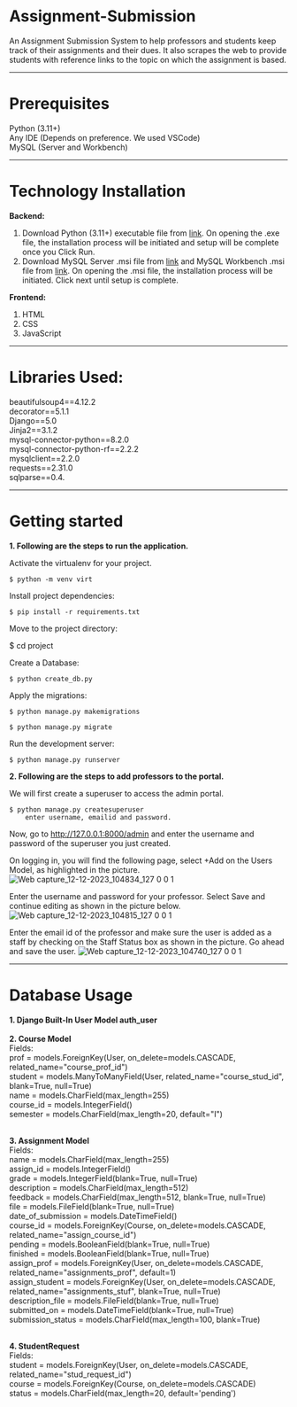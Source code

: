 # Assignment-Submission

An Assignment Submission System to help professors and students keep track of their assignments and their dues. It also scrapes the web to provide students with reference links to the topic on which the assignment is based.

<hr>

<h1>Prerequisites</h1>

Python (3.11+) <br>
Any IDE (Depends on preference. We used VSCode) <br>
MySQL (Server and Workbench)<br>

<hr>

<h1>Technology Installation</h1>

<b>Backend:</b><br>
1. Download Python (3.11+) executable file from <a href="https://www.python.org/downloads/">link</a>. On opening the .exe file, the installation process will be initiated and setup will be complete once you Click Run.<br>
2. Download MySQL Server .msi file from <a href="https://dev.mysql.com/downloads/installer/">link</a> and MySQL Workbench .msi file from <a href="https://dev.mysql.com/downloads/workbench/">link</a>. On opening the .msi file, the installation process will be initiated. Click next until setup is complete.<br>

<b>Frontend:</b><br>
1. HTML<br>
2. CSS <br>
3. JavaScript <br>

<hr>

<h1>Libraries Used:</h1>
beautifulsoup4==4.12.2<br>
decorator==5.1.1<br>
Django==5.0<br>
Jinja2==3.1.2<br>
mysql-connector-python==8.2.0<br>
mysql-connector-python-rf==2.2.2<br>
mysqlclient==2.2.0<br>
requests==2.31.0<br>
sqlparse==0.4.<br>

<hr>

<h1>Getting started</h1>

<b>1. Following are the steps to run the application.</b>

Activate the virtualenv for your project.

    $ python -m venv virt
    
Install project dependencies:

    $ pip install -r requirements.txt
   
Move to the project directory:

   $ cd project

Create a Database:

    $ python create_db.py 

Apply the migrations:

    $ python manage.py makemigrations
    
    $ python manage.py migrate
    
Run the development server:

    $ python manage.py runserver

<b>2. Following are the steps to add professors to the portal.</b>

We will first create a superuser to access the admin portal.

    $ python manage.py createsuperuser
        enter username, emailid and password.

Now, go to http://127.0.0.1:8000/admin and enter the username and password of the superuser you just created.

On logging in, you will find the following page, select +Add on the Users Model, as highlighted in the picture.
![Web capture_12-12-2023_104834_127 0 0 1](https://github.com/Tejashree-Tambe/Assignment-Submission/assets/68728212/297fc9cc-1486-407c-9549-b006edc03725)

Enter the username and password for your professor. Select Save and continue editing as shown in the picture below.
![Web capture_12-12-2023_104815_127 0 0 1](https://github.com/Tejashree-Tambe/Assignment-Submission/assets/68728212/f06620f0-2b3b-496a-b1f4-077997428828)

Enter the email id of the professor and make sure the user is added as a staff by checking on the Staff Status box as shown in the picture. Go ahead and save the user.
![Web capture_12-12-2023_104740_127 0 0 1](https://github.com/Tejashree-Tambe/Assignment-Submission/assets/68728212/fdc0e0eb-1ac1-48e7-8123-9f13863712b4)


<hr>

<h1>Database Usage</h1>
<b>1. Django Built-In User Model auth_user</b><br><br>
<b>2. Course Model</b><br>
Fields: <br>
prof = models.ForeignKey(User, on_delete=models.CASCADE, related_name="course_prof_id")<br> 
student = models.ManyToManyField(User, related_name="course_stud_id", blank=True, null=True)<br> 
name = models.CharField(max_length=255)<br> 
course_id = models.IntegerField()<br> 
semester = models.CharField(max_length=20, default="I") <br><br>    

<b>3. Assignment Model</b><br>
Fields: <br>
name = models.CharField(max_length=255)<br> 
assign_id = models.IntegerField()<br> 
grade = models.IntegerField(blank=True, null=True)<br> 
description = models.CharField(max_length=512)<br> 
feedback = models.CharField(max_length=512, blank=True, null=True)<br> 
file = models.FileField(blank=True, null=True)<br> 
date_of_submission = models.DateTimeField()<br> 
course_id = models.ForeignKey(Course, on_delete=models.CASCADE, related_name="assign_course_id")<br> 
pending = models.BooleanField(blank=True, null=True)<br> 
finished = models.BooleanField(blank=True, null=True)<br> 
assign_prof = models.ForeignKey(User, on_delete=models.CASCADE, related_name="assignments_prof", default=1)<br> 
assign_student = models.ForeignKey(User, on_delete=models.CASCADE, related_name="assignments_stuf", blank=True, null=True)<br> 
description_file = models.FileField(blank=True, null=True)<br> 
submitted_on = models.DateTimeField(blank=True, null=True)<br> 
submission_status = models.CharField(max_length=100, blank=True)<br> 
<br>

<b>4. StudentRequest</b><br>
Fields: <br>
student = models.ForeignKey(User, on_delete=models.CASCADE, related_name="stud_request_id")<br> 
course = models.ForeignKey(Course, on_delete=models.CASCADE)<br> 
status = models.CharField(max_length=20, default='pending')<br> 
<br><br>

<!--<h1>Working:</h1>

![Web capture_9-12-2023_32656_127 0 0 1](https://github.com/Tejashree-Tambe/Assignment-Submission/assets/68728212/0a52aa55-e7a5-4f63-b718-6840134592b6)
<b>1. Homepage</b><br>

![Web capture_9-12-2023_3279_127 0 0 1](https://github.com/Tejashree-Tambe/Assignment-Submission/assets/68728212/c0fc8051-96e3-42bf-877b-b97575e610d7)
<b>2. Signup</b><br>
The professors are registered via the Django admin portal and later have the option to change/update their email and password. The only users that sign up are the Students.

![Web capture_9-12-2023_32722_127 0 0 1](https://github.com/Tejashree-Tambe/Assignment-Submission/assets/68728212/3867e083-0c12-4ed1-aeae-74493fbbb527)
<b>3. Login</b>

![Web capture_9-12-2023_33234_127 0 0 1](https://github.com/Tejashree-Tambe/Assignment-Submission/assets/68728212/e006ba10-d8ff-4960-b986-1c1971697233)
<b>4.a Dashboard for professor</b><br>
One can get success and error messages as shown above.

![Web capture_9-12-2023_33452_127 0 0 1](https://github.com/Tejashree-Tambe/Assignment-Submission/assets/68728212/2cd5627e-fff7-4a2f-acdb-f9e40dc6fc63)
<b>4.a.a Dashboard for professor when editing profile details</b><br>

![Web capture_9-12-2023_3365_127 0 0 1](https://github.com/Tejashree-Tambe/Assignment-Submission/assets/68728212/eb70d2bd-ebce-4981-8182-6305684c0fd7)
<b>4.b Add Course</b>


![Web capture_9-12-2023_33639_127 0 0 1](https://github.com/Tejashree-Tambe/Assignment-Submission/assets/68728212/c88a524b-f08d-4cbe-ad8c-7aae43e48e0d)
<b>4.c Delete Courses</b>

![Web capture_9-12-2023_33847_127 0 0 1](https://github.com/Tejashree-Tambe/Assignment-Submission/assets/68728212/19d46519-5e41-4e28-b50e-3eb47ac6d062)
<b>4.d Course Details</b>

![Web capture_9-12-2023_33924_127 0 0 1](https://github.com/Tejashree-Tambe/Assignment-Submission/assets/68728212/fc6f15b4-3ef5-4474-8264-f5fc512b671b)
<b>4.d.a.a Add Students</b>

![Web capture_9-12-2023_32512_127 0 0 1](https://github.com/Tejashree-Tambe/Assignment-Submission/assets/68728212/ff704dd5-ce7f-49cb-af1f-369ad99015b3)
<b>4.d.a.b Add Students when a student requests to be registered to a course</b>

![Web capture_9-12-2023_3220_127 0 0 1](https://github.com/Tejashree-Tambe/Assignment-Submission/assets/68728212/3998b1cc-9e89-4f16-8eac-2bb2a21c2581)
<b>4.d.b Add Assignments</b>

![Web capture_9-12-2023_32237_127 0 0 1](https://github.com/Tejashree-Tambe/Assignment-Submission/assets/68728212/8efa8033-9990-41e3-ac46-c4dc30ef507b)
<b>4.d.c View Assignments</b>

![Web capture_9-12-2023_34540_127 0 0 1](https://github.com/Tejashree-Tambe/Assignment-Submission/assets/68728212/d0d23d09-7713-40d2-8c09-252dfefee1e0)
<b>4.d.d Remove Students</b>


![Web capture_9-12-2023_31911_127 0 0 1](https://github.com/Tejashree-Tambe/Assignment-Submission/assets/68728212/291b7ad5-e644-4998-a12c-40fd60e97e8a)
<b>5.a Dashboard for students</b>

![Web capture_9-12-2023_31957_127 0 0 1](https://github.com/Tejashree-Tambe/Assignment-Submission/assets/68728212/b0b5f22a-02ef-4839-897b-35566d8b77be)
<b>5.b View Courses</b>

![Web capture_9-12-2023_32015_127 0 0 1](https://github.com/Tejashree-Tambe/Assignment-Submission/assets/68728212/69b57a30-524e-4780-8350-0b2edcbd458c)
<b>5.b.a Assignments based on the course chosen</b>

![Web capture_9-12-2023_32043_127 0 0 1](https://github.com/Tejashree-Tambe/Assignment-Submission/assets/68728212/e3141ad9-894d-4cab-9805-afcf50ba5958)
<b>5.c Register for a Course</b>

![Web capture_9-12-2023_3215_127 0 0 1](https://github.com/Tejashree-Tambe/Assignment-Submission/assets/68728212/37e633d9-a4b0-4700-9943-1e1b8e2fa777)
<b>5.d Check Course Status</b>

--->
